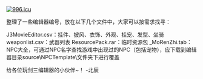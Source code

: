 <a href="https://996.icu"><img src="https://img.shields.io/badge/link-996.icu-red.svg" alt="996.icu" /></a>

整理了一些编辑器编号，放在以下几个文件中，大家可以按需求找寻：

J3MovieEditor.csv：挂件、披风、衣饰、外观、挂宠、发型、坐骑
weaponlist.csv：武器列表
ResourcePack.rar：临时资源包
_MoRenZhi.tab：NPC大全，可通过NPC名字查找游戏中出现过的NPC（包括宠物），应下载到编辑器目录source\NPCTemplate\文件夹下进行覆盖

给各位玩剑三编辑器的小伙伴~！
-北辰
